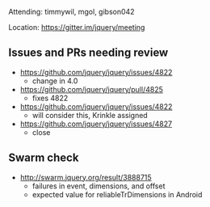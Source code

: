 Attending: timmywil, mgol, gibson042

Location: https://gitter.im/jquery/meeting

## Issues and PRs needing review
* https://github.com/jquery/jquery/issues/4822
	- change in 4.0
* https://github.com/jquery/jquery/pull/4825 
	- fixes 4822
* https://github.com/jquery/jquery/issues/4822 
	- will consider this, Krinkle assigned
* https://github.com/jquery/jquery/issues/4827 
	- close

## Swarm check
* http://swarm.jquery.org/result/3888715 
	- failures in event, dimensions, and offset
	- expected value for reliableTrDimensions in Android
